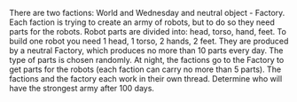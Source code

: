 There are two factions: World and Wednesday and neutral object - Factory.
Each faction is trying to create an army of robots, but to do so they need parts for the robots.
Robot parts are divided into: head, torso, hand, feet.
To build one robot you need 1 head, 1 torso, 2 hands, 2 feet.
They are produced by a neutral Factory, which produces no more than 10 parts every day.
The type of parts is chosen randomly.
At night, the factions go to the Factory to get parts for the robots (each faction can carry no more than 5 parts).
The factions and the factory each work in their own thread.
Determine who will have the strongest army after 100 days.